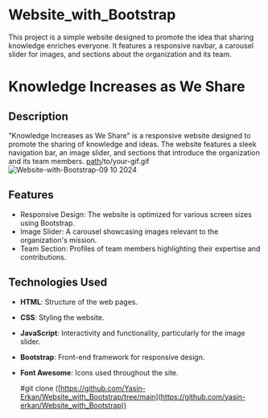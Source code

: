 # Website_with_Bootstrap
This project is a simple website designed to promote the idea that sharing knowledge enriches everyone. It features a responsive navbar, a carousel slider for images, and sections about the organization and its team.
# Knowledge Increases as We Share

## Description
"Knowledge Increases as We Share" is a responsive website designed to promote the sharing of knowledge and ideas. The website features a sleek navigation bar, an image slider, and sections that introduce the organization and its team members.
[path](https://github.com/Otomatikci/Website_with_Bootstrap/edit/main/README.md)/to/your-gif.gif
![Website-with-Bootstrap-09 10 2024](https://github.com/user-attachments/assets/a2e7da21-38f9-400f-bc86-5dfad535ea0a)


## Features
- Responsive Design: The website is optimized for various screen sizes using Bootstrap.
- Image Slider: A carousel showcasing images relevant to the organization's mission.
- Team Section: Profiles of team members highlighting their expertise and contributions.

## Technologies Used
- **HTML**: Structure of the web pages.
- **CSS**: Styling the website.
- **JavaScript**: Interactivity and functionality, particularly for the image slider.
- **Bootstrap**: Front-end framework for responsive design.
- **Font Awesome**: Icons used throughout the site.

  #git clone ([https://github.com/Yasin-Erkan/Website_with_Bootstrap/tree/main](https://github.com/yasin-erkan/Website_with_Bootstrap))
